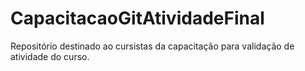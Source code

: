 # CapacitacaoGitAtividadeFinal
Repositório destinado ao cursistas da capacitação para validação de atividade do curso.
